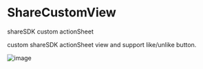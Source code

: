 ShareCustomView
===============

shareSDK custom actionSheet


custom shareSDK actionSheet view  and support like/unlike button.

 ![image](https://github.com/79144876/ShareCustomView/tree/master/HYActivityView/screenshot.jpg)
